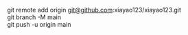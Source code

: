 git remote add origin git@github.com:xiayao123/xiayao123.git\
git branch -M main\
git push -u origin main
